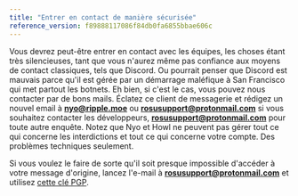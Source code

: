 ```yaml
---
title: "Entrer en contact de manière sécurisée"
reference_version: f89888117086f84db0fa6855bbae606c
---
```

Vous devrez peut-être entrer en contact avec les équipes, les choses étant très silencieuses, tant que vous n'aurez même pas confiance aux moyens de contact classiques, tels que Discord. Ou pourrait penser que Discord est mauvais parce qu'il est gérée par un démarrage maléfique à San Francisco qui met partout les botnets. Eh bien, si c'est le cas, vous pouvez nous contacter par de bons mails. Éclatez ce client de messagerie et rédigez un nouvel email à **nyo@ripple.moe** ou **rosusupport@protonmail.com** si vous souhaitez contacter les développeurs, **rosusupport@protonmail.com** pour toute autre enquête. Notez que Nyo et Howl ne peuvent pas gérer tout ce qui concerne les interdictions et tout ce qui concerne votre compte.
Des problèmes techniques seulement.

Si vous voulez le faire de sorte qu'il soit presque impossible d'accéder à votre message d'origine, lancez l'e-mail à **rosusupport@protonmail.com** et utilisez [cette clé PGP](https://pgp.mit.edu/pks/lookup?op=vindex&search=0x40D328300D245DA5).
